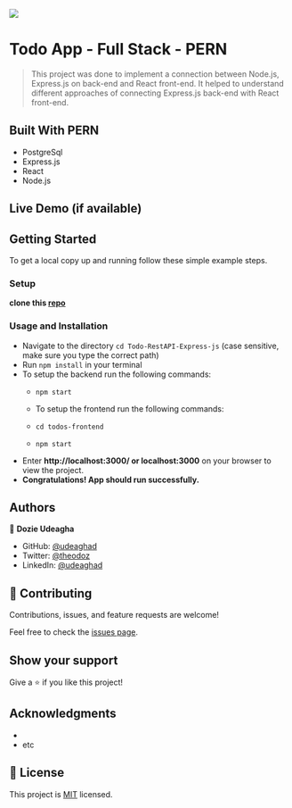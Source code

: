 [![](https://img.shields.io/badge/Microverse-Dozie%20Udeagha-blueviolet)](https://github.com/udeaghad)

# Todo App - Full Stack - PERN

> This project was done to implement a connection between Node.js, Express.js on back-end and React front-end. It helped to understand different approaches of connecting Express.js back-end with React front-end.

## Built With PERN

- PostgreSql
- Express.js
- React
- Node.js

## Live Demo (if available)

## Getting Started

To get a local copy up and running follow these simple example steps.
### Setup
 **clone this [repo](https://github.com/udeaghad/Todo-RestAPI-Express-js)**

### Usage and Installation
- Navigate to the directory `cd Todo-RestAPI-Express-js` (case sensitive, make sure you type the correct path)
- Run `npm install` in your terminal
- To setup the backend run the following commands:
  - `npm start`

  - To setup the frontend run the following commands:
  - `cd todos-frontend`
  - `npm start` 
- Enter **http://localhost:3000/ or localhost:3000** on your browser to view the project.
- **Congratulations! App should run successfully.**
## Authors

👤 **Dozie Udeagha**

- GitHub: [@udeaghad](https://github.com/udeaghad)
- Twitter: [@theodoz](https://twitter.com/theodoz)
- LinkedIn: [@udeaghad](https://www.linkedin.com/in/dozie-udeagha/)
## 🤝 Contributing

Contributions, issues, and feature requests are welcome!

Feel free to check the [issues page](https://github.com/udeaghad/Todo-RestAPI-Express-js/issues/).

## Show your support

Give a ⭐️ if you like this project!

## Acknowledgments

- 
- etc

## 📝 License

This project is [MIT](./LICENSE) licensed.